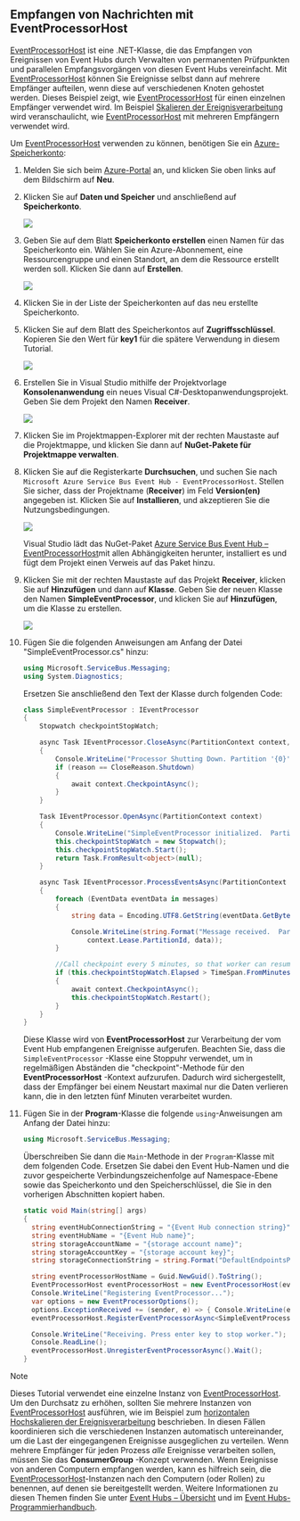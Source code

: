 ## <a name="receive-messages-with-eventprocessorhost"></a>Empfangen von Nachrichten mit EventProcessorHost
[EventProcessorHost][EventProcessorHost] ist eine .NET-Klasse, die das Empfangen von Ereignissen von Event Hubs durch Verwalten von permanenten Prüfpunkten und parallelen Empfangsvorgängen von diesen Event Hubs vereinfacht. Mit [EventProcessorHost][EventProcessorHost] können Sie Ereignisse selbst dann auf mehrere Empfänger aufteilen, wenn diese auf verschiedenen Knoten gehostet werden. Dieses Beispiel zeigt, wie [EventProcessorHost][EventProcessorHost] für einen einzelnen Empfänger verwendet wird. Im Beispiel [Skalieren der Ereignisverarbeitung][Scaled out event processing] wird veranschaulicht, wie [EventProcessorHost][EventProcessorHost] mit mehreren Empfängern verwendet wird.

Um [EventProcessorHost][EventProcessorHost] verwenden zu können, benötigen Sie ein [Azure-Speicherkonto][Azure Storage account]:

1. Melden Sie sich beim [Azure-Portal][Azure portal] an, und klicken Sie oben links auf dem Bildschirm auf **Neu**.
2. Klicken Sie auf **Daten und Speicher** und anschließend auf **Speicherkonto**.
   
    ![](./media/service-bus-event-hubs-getstarted-receive-ephcs/create-storage1.png)
3. Geben Sie auf dem Blatt **Speicherkonto erstellen** einen Namen für das Speicherkonto ein. Wählen Sie ein Azure-Abonnement, eine Ressourcengruppe und einen Standort, an dem die Ressource erstellt werden soll. Klicken Sie dann auf **Erstellen**.
   
    ![](./media/service-bus-event-hubs-getstarted-receive-ephcs/create-storage2.png)
4. Klicken Sie in der Liste der Speicherkonten auf das neu erstellte Speicherkonto.
5. Klicken Sie auf dem Blatt des Speicherkontos auf **Zugriffsschlüssel**. Kopieren Sie den Wert für **key1** für die spätere Verwendung in diesem Tutorial.
   
    ![](./media/service-bus-event-hubs-getstarted-receive-ephcs/create-storage3.png)
6. Erstellen Sie in Visual Studio mithilfe der Projektvorlage **Konsolenanwendung** ein neues Visual C#-Desktopanwendungsprojekt. Geben Sie dem Projekt den Namen **Receiver**.
   
    ![](./media/service-bus-event-hubs-getstarted-receive-ephcs/create-receiver-csharp1.png)
7. Klicken Sie im Projektmappen-Explorer mit der rechten Maustaste auf die Projektmappe, und klicken Sie dann auf **NuGet-Pakete für Projektmappe verwalten**.
8. Klicken Sie auf die Registerkarte **Durchsuchen**, und suchen Sie nach `Microsoft Azure Service Bus Event Hub - EventProcessorHost`. Stellen Sie sicher, dass der Projektname (**Receiver**) im Feld **Version(en)** angegeben ist. Klicken Sie auf **Installieren**, und akzeptieren Sie die Nutzungsbedingungen.
   
    ![](./media/service-bus-event-hubs-getstarted-receive-ephcs/create-eph-csharp1.png)
   
    Visual Studio lädt das NuGet-Paket [Azure Service Bus Event Hub – EventProcessorHost](https://www.nuget.org/packages/Microsoft.Azure.ServiceBus.EventProcessorHost)mit allen Abhängigkeiten herunter, installiert es und fügt dem Projekt einen Verweis auf das Paket hinzu.
9. Klicken Sie mit der rechten Maustaste auf das Projekt **Receiver**, klicken Sie auf **Hinzufügen** und dann auf **Klasse**. Geben Sie der neuen Klasse den Namen **SimpleEventProcessor**, und klicken Sie auf **Hinzufügen**, um die Klasse zu erstellen.
   
    ![](./media/service-bus-event-hubs-getstarted-receive-ephcs/create-receiver-csharp2.png)
10. Fügen Sie die folgenden Anweisungen am Anfang der Datei "SimpleEventProcessor.cs" hinzu:
    
     ```csharp
     using Microsoft.ServiceBus.Messaging;
     using System.Diagnostics;
     ```
    
     Ersetzen Sie anschließend den Text der Klasse durch folgenden Code:
    
     ```csharp
     class SimpleEventProcessor : IEventProcessor
     {
         Stopwatch checkpointStopWatch;
    
         async Task IEventProcessor.CloseAsync(PartitionContext context, CloseReason reason)
         {
             Console.WriteLine("Processor Shutting Down. Partition '{0}', Reason: '{1}'.", context.Lease.PartitionId, reason);
             if (reason == CloseReason.Shutdown)
             {
                 await context.CheckpointAsync();
             }
         }
    
         Task IEventProcessor.OpenAsync(PartitionContext context)
         {
             Console.WriteLine("SimpleEventProcessor initialized.  Partition: '{0}', Offset: '{1}'", context.Lease.PartitionId, context.Lease.Offset);
             this.checkpointStopWatch = new Stopwatch();
             this.checkpointStopWatch.Start();
             return Task.FromResult<object>(null);
         }
    
         async Task IEventProcessor.ProcessEventsAsync(PartitionContext context, IEnumerable<EventData> messages)
         {
             foreach (EventData eventData in messages)
             {
                 string data = Encoding.UTF8.GetString(eventData.GetBytes());
    
                 Console.WriteLine(string.Format("Message received.  Partition: '{0}', Data: '{1}'",
                     context.Lease.PartitionId, data));
             }
    
             //Call checkpoint every 5 minutes, so that worker can resume processing from 5 minutes back if it restarts.
             if (this.checkpointStopWatch.Elapsed > TimeSpan.FromMinutes(5))
             {
                 await context.CheckpointAsync();
                 this.checkpointStopWatch.Restart();
             }
         }
     }
     ```
    
     Diese Klasse wird von **EventProcessorHost** zur Verarbeitung der vom Event Hub empfangenen Ereignisse aufgerufen. Beachten Sie, dass die `SimpleEventProcessor` -Klasse eine Stoppuhr verwendet, um in regelmäßigen Abständen die "checkpoint"-Methode für den **EventProcessorHost** -Kontext aufzurufen. Dadurch wird sichergestellt, dass der Empfänger bei einem Neustart maximal nur die Daten verlieren kann, die in den letzten fünf Minuten verarbeitet wurden.
11. Fügen Sie in der **Program**-Klasse die folgende `using`-Anweisungen am Anfang der Datei hinzu:
    
     ```csharp
     using Microsoft.ServiceBus.Messaging;
     ```
    
     Überschreiben Sie dann die `Main`-Methode in der `Program`-Klasse mit dem folgenden Code. Ersetzen Sie dabei den Event Hub-Namen und die zuvor gespeicherte Verbindungszeichenfolge auf Namespace-Ebene sowie das Speicherkonto und den Speicherschlüssel, die Sie in den vorherigen Abschnitten kopiert haben. 
    
     ```csharp
     static void Main(string[] args)
     {
       string eventHubConnectionString = "{Event Hub connection string}";
       string eventHubName = "{Event Hub name}";
       string storageAccountName = "{storage account name}";
       string storageAccountKey = "{storage account key}";
       string storageConnectionString = string.Format("DefaultEndpointsProtocol=https;AccountName={0};AccountKey={1}", storageAccountName, storageAccountKey);
    
       string eventProcessorHostName = Guid.NewGuid().ToString();
       EventProcessorHost eventProcessorHost = new EventProcessorHost(eventProcessorHostName, eventHubName, EventHubConsumerGroup.DefaultGroupName, eventHubConnectionString, storageConnectionString);
       Console.WriteLine("Registering EventProcessor...");
       var options = new EventProcessorOptions();
       options.ExceptionReceived += (sender, e) => { Console.WriteLine(e.Exception); };
       eventProcessorHost.RegisterEventProcessorAsync<SimpleEventProcessor>(options).Wait();
    
       Console.WriteLine("Receiving. Press enter key to stop worker.");
       Console.ReadLine();
       eventProcessorHost.UnregisterEventProcessorAsync().Wait();
     }
     ```

> [!NOTE]
> Dieses Tutorial verwendet eine einzelne Instanz von [EventProcessorHost][EventProcessorHost]. Um den Durchsatz zu erhöhen, sollten Sie mehrere Instanzen von [EventProcessorHost][EventProcessorHost] ausführen, wie im Beispiel zum [horizontalen Hochskalieren der Ereignisverarbeitung][Scaled out event processing] beschrieben. In diesen Fällen koordinieren sich die verschiedenen Instanzen automatisch untereinander, um die Last der eingegangenen Ereignisse ausgeglichen zu verteilen. Wenn mehrere Empfänger für jeden Prozess *alle* Ereignisse verarbeiten sollen, müssen Sie das **ConsumerGroup** -Konzept verwenden. Wenn Ereignisse von anderen Computern empfangen werden, kann es hilfreich sein, die [EventProcessorHost][EventProcessorHost]-Instanzen nach den Computern (oder Rollen) zu benennen, auf denen sie bereitgestellt werden. Weitere Informationen zu diesen Themen finden Sie unter [Event Hubs – Übersicht][Event Hubs Overview] und im [Event Hubs-Programmierhandbuch][Event Hubs Programming Guide].
> 
> 

<!-- Links -->
[Event Hubs Overview]: ../articles/event-hubs/event-hubs-overview.md
[Event Hubs Programming Guide]: ../articles/event-hubs/event-hubs-programming-guide.md
[Scaled out event processing]: https://code.msdn.microsoft.com/Service-Bus-Event-Hub-45f43fc3
[Azure Storage account]: ../articles/storage/storage-create-storage-account.md
[EventProcessorHost]: /dotnet/api/microsoft.servicebus.messaging.eventprocessorhost
[Azure portal]: https://portal.azure.com

<!--HONumber=Dec16_HO2-->


